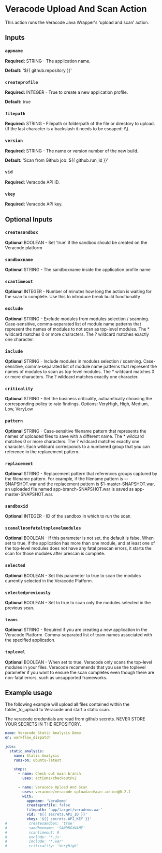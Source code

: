 # Veracode Upload And Scan Action

This action runs the Veracode Java Wrapper's 'upload and scan' action.

## Inputs

### `appname` 
**Required:** STRING - The application name.

**Default:** '${{ github.repository }}'

### `createprofile`
**Required:**  INTEGER - True to create a new application profile.

**Default:** true

### `filepath`
**Required:** STRING - Filepath or folderpath of the file or directory to upload. (If the last character is a backslash it needs to be escaped: \\\\).

### `version`
**Required:** STRING - The name or version number of the new build.

**Default:** 'Scan from Github job: ${{ github.run_id }}'

### `vid`
**Required:** Veracode API ID.

### `vkey`
**Required:** Veracode API key.

## Optional Inputs

### `createsandbox`
**Optional** BOOLEAN - Set 'true' if the sandbox should be created on the Veracode platform

### `sandboxname`
**Optional** STRING - The sandboxname inside the application profile name

### `scantimeout`
**Optional** INTEGER - Number of minutes how long the action is waiting for the scan to complete. Use this to introduce break build functionality

### `exclude`
**Optional** STRING - Exclude modules from modules selection / scanning. Case-sensitive, comma-separated list of module name patterns that represent the names of modules to not scan as top-level modules. The * wildcard matches 0 or more characters. The ? wildcard matches exactly one character.

### `include`
**Optional** STRING - Include modules in modules selection / scanning. Case-sensitive, comma-separated list of module name patterns that represent the names of modules to scan as top-level modules. The * wildcard matches 0 or more characters. The ? wildcard matches exactly one character.

### `criticality`
**Optional** STRING - Set the business criticality, autoamtically choosing the corresponding policy to rate findings. Options: VeryHigh, High, Medium, Low, VeryLow

### `pattern`
**Optional** STRING - Case-sensitive filename pattern that represents the names of uploaded files to save with a different name. The * wildcard matches 0 or more characters. The ? wildcard matches exactly one character. Each wildcard corresponds to a numbered group that you can reference in the replacement pattern.

### `replacement`
**Optional** STRING - Replacement pattern that references groups captured by the filename pattern. For example, if the filename pattern is --SNAPSHOT.war and the replacement pattern is $1-master-SNAPSHOT.war, an uploaded file named app-branch-SNAPSHOT.war is saved as app-master-SNAPSHOT.war.

### `sandboxid`
**Optional** INTEGER - ID of the sandbox in which to run the scan.

### `scanallnonfataltoplevelmodules`
**Optional** BOOLEAN - If this parameter is not set, the default is false. When set to true, if the application has more than one module, and at least one of the top-level modules does not have any fatal prescan errors, it starts the scan for those modules after prescan is complete.

### `selected`
**Optional** BOOLEAN - Set this parameter to true to scan the modules currently selected in the Veracode Platform.

### `selectedpreviously`
**Optional** BOOLEAN - Set to true to scan only the modules selected in the previous scan.

### `teams`
**Optional** STRING - Required if you are creating a new application in the Veracode Platform. Comma-separated list of team names associated with the specified application.

### `toplevel`
**Optional** BOOLEAN - When set to true, Veracode only scans the top-level modules in your files.
Veracode recommends that you use the toplevel parameter if you want to ensure the scan completes even though there are non-fatal errors, such as unsupported frameworks.

## Example usage

The following example will upload all files contained within the folder_to_upload to Veracode and start a static scan.

The veracode credentials are read from github secrets. NEVER STORE YOUR SECRETS IN THE REPOSITORY.

```yaml
name: Veracode Static Analysis Demo
on: workflow_dispatch
    
jobs:
  static_analysis:
    name: Static Analysis
    runs-on: ubuntu-latest
    
    steps:
      - name: Check out main branch
        uses: actions/checkout@v2
          
      - name: Veracode Upload And Scan
        uses: veracode/veracode-uploadandscan-action@0.2.1
        with:
          appname: 'VeraDemo'
          createprofile: false
          filepath: 'app/target/verademo.war'
          vid: '${{ secrets.API_ID }}'
          vkey: '${{ secrets.API_KEY }}'
#          createsandbox: 'true'
#          sandboxname: 'SANDBOXNAME'
#          scantimeout: 0
#          exclude: '*.js'
#          include: '*.war'
#          criticality: 'VeryHigh'
```
